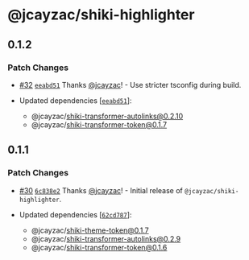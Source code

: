 # @jcayzac/shiki-highlighter

## 0.1.2

### Patch Changes

- [#32](https://github.com/jcayzac/copepod-modules/pull/32) [`eeabd51`](https://github.com/jcayzac/copepod-modules/commit/eeabd51b7919b0070e1f5196a2a04f469e134fd2) Thanks [@jcayzac](https://github.com/jcayzac)! - Use stricter tsconfig during build.

- Updated dependencies [[`eeabd51`](https://github.com/jcayzac/copepod-modules/commit/eeabd51b7919b0070e1f5196a2a04f469e134fd2)]:
  - @jcayzac/shiki-transformer-autolinks@0.2.10
  - @jcayzac/shiki-transformer-token@0.1.7

## 0.1.1

### Patch Changes

- [#30](https://github.com/jcayzac/copepod-modules/pull/30) [`6c838e2`](https://github.com/jcayzac/copepod-modules/commit/6c838e21ac767f1f22853e4689cc67ba8fcf83bb) Thanks [@jcayzac](https://github.com/jcayzac)! - Initial release of `@jcayzac/shiki-highlighter`.

- Updated dependencies [[`62cd787`](https://github.com/jcayzac/copepod-modules/commit/62cd787cc00cadaa126199a6cbe8c6c06907727b)]:
  - @jcayzac/shiki-theme-token@0.1.7
  - @jcayzac/shiki-transformer-autolinks@0.2.9
  - @jcayzac/shiki-transformer-token@0.1.6
